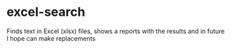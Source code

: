 # excel-search
Finds text in Excel (xlsx) files, shows a reports with the results and in future I hope can make replacements
